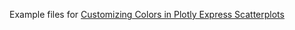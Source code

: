 Example files for [Customizing Colors in Plotly Express Scatterplots](http://python.sbyai.com/2023/10/customizing-colors-in-plotly-express.html)